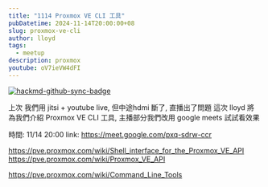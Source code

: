 ```yaml
---
title: "1114 Proxmox VE CLI 工具"
pubDatetime: 2024-11-14T20:00:00+08
slug: proxmox-ve-cli
author: lloyd
tags:
  - meetup
description: proxmox
youtube: oV7ieVW4dFI
---
```



[![hackmd-github-sync-badge](https://hackmd.io/nak2PLqRTnyOJEwLiuAU-A/badge)](https://hackmd.io/nak2PLqRTnyOJEwLiuAU-A)



上次 我們用 jitsi + youtube live, 但中途hdmi 斷了, 直播出了問題
這次 lloyd 將 為我們介紹  Proxmox VE CLI 工具, 主播部分我們改用 google meets 試試看效果


時間: 11/14 20:00
link: https://meet.google.com/pxq-sdrw-ccr


https://pve.proxmox.com/wiki/Shell_interface_for_the_Proxmox_VE_API
https://pve.proxmox.com/wiki/Proxmox_VE_API

https://pve.proxmox.com/wiki/Command_Line_Tools
